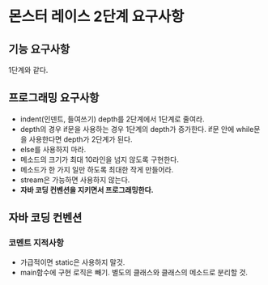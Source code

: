 # 몬스터 레이스 2단계 요구사항

  ## 기능 요구사항
 1단계와 같다.

## 프로그래밍 요구사항

- indent(인덴트, 들여쓰기) depth를 2단계에서 1단계로 줄여라.
- depth의 경우 if문을 사용하는 경우 1단계의 depth가 증가한다. if문 안에 while문을 사용한다면 depth가 2단계가 된다.
- else를 사용하지 마라.
- 메소드의 크기가 최대 10라인을 넘지 않도록 구현한다.
- 메소드가 한 가지 일만 하도록 최대한 작게 만들어라.
- stream은 가능하면 사용하지 않는다.
- **자바 코딩 컨벤션을 지키면서 프로그래밍한다.**

## 자바 코딩 컨벤션

### 코멘트 지적사항

- 가급적이면 static은 사용하지 말것.
- main함수에 구현 로직은 빼기.
  별도의 클래스와 클래스의 메소드로 분리할 것.
